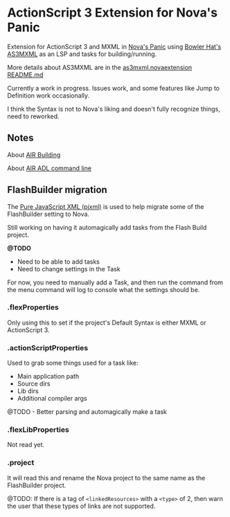 # ActionScript 3 Extension for Nova's Panic

Extension for ActionScript 3 and MXML in [Nova's Panic](https://nova.app/) using [Bowler Hat's AS3MXML](https://github.com/BowlerHatLLC/vscode-as3mxml) as an LSP and tasks for building/running.

More details about AS3MXML are in the [as3mxml.novaextension README.md](as3mxml.novaextension/README.md)

Currently a work in progress. Issues work, and some features like Jump to Definition work occasionally.

I think the Syntax is not to Nova's liking and doesn't fully recognize things, need to reworked.

## Notes

About [AIR Building](https://help.adobe.com/en_US/air/build/index.html)

About [AIR ADL command line](https://help.adobe.com/en_US/air/build/WSfffb011ac560372f-6fa6d7e0128cca93d31-8000.html)

## FlashBuilder migration

The [Pure JavaScript XML (pjxml)](https://github.com/smeans/pjxml) is used to help migrate some of the FlashBuilder setting to Nova.

Still working on having it automagically add tasks from the Flash Build project.

**@TODO**
 * Need to be able to add tasks
 * Need to change settings in the Task

For now, you need to manually add a Task, and then run the command from the menu command will log to console what the settings should be.

### .flexProperties

Only using this to set if the project's Default Syntax is either MXML or ActionScript 3.

### .actionScriptProperties

Used to grab some things used for a task like:

 * Main application path
 * Source dirs
 * Lib dirs
 * Additional compiler args

@TODO - Better parsing and automagically make a task

### .flexLibProperties

Not read yet.

### .project

It will read this and rename the Nova project to the same name as the FlashBuilder project.

@TODO: If there is a tag of `<linkedResources>` with a `<type>` of 2, then warn the user that these types of links are not supported.
